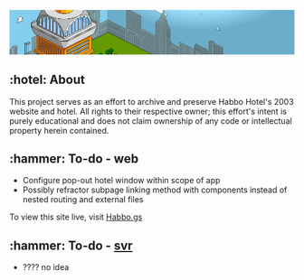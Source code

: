 ![HabboHotel](public/img/readme_logo.png) 

<h2>:hotel: About </h2>
This project serves as an effort to archive and preserve Habbo Hotel's 2003 website
and hotel. All rights to their respective owner; this effort's intent is purely
educational and does not claim ownership of any code or intellectual property herein
contained.

<h2>:hammer: To-do - web</h2>
<ul>
  <li>Configure pop-out hotel window within scope of app</li>
  <li>Possibly refractor subpage linking method with components instead of nested routing and external files</li>
</ul>
  
To view this site live, visit <a href="https://habbo.gs">Habbo.gs</a>

<h2>:hammer: To-do - <a href="https://github.com/oddzag/habbo-2003-svr">svr</a></h2>
<ul>
  <li>???? no idea</li>
</ul>